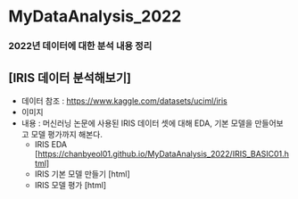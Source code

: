 # MyDataAnalysis_2022
### 2022년 데이터에 대한 분석 내용 정리

## [IRIS 데이터 분석해보기]
 * 데이터 참조 : https://www.kaggle.com/datasets/uciml/iris
 * 이미지
 * 내용 : 머신러닝 논문에 사용된 IRIS 데이터 셋에 대해 EDA, 기본 모델을 만들어보고 모델 평가까지 해본다.
   * IRIS EDA [https://chanbyeol01.github.io/MyDataAnalysis_2022/IRIS_BASIC01.html]
   * IRIS 기본 모델 만들기 [html]
   * IRIS 모델 평가 [html]
